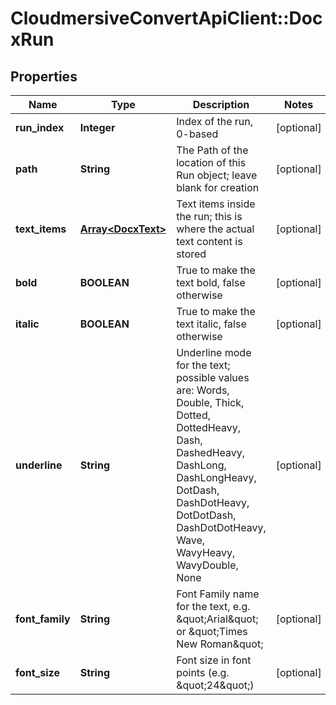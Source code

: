 # CloudmersiveConvertApiClient::DocxRun

## Properties
Name | Type | Description | Notes
------------ | ------------- | ------------- | -------------
**run_index** | **Integer** | Index of the run, 0-based | [optional] 
**path** | **String** | The Path of the location of this Run object; leave blank for creation | [optional] 
**text_items** | [**Array&lt;DocxText&gt;**](DocxText.md) | Text items inside the run; this is where the actual text content is stored | [optional] 
**bold** | **BOOLEAN** | True to make the text bold, false otherwise | [optional] 
**italic** | **BOOLEAN** | True to make the text italic, false otherwise | [optional] 
**underline** | **String** | Underline mode for the text; possible values are: Words, Double, Thick, Dotted, DottedHeavy, Dash, DashedHeavy, DashLong, DashLongHeavy, DotDash, DashDotHeavy, DotDotDash, DashDotDotHeavy, Wave, WavyHeavy, WavyDouble, None | [optional] 
**font_family** | **String** | Font Family name for the text, e.g. \&quot;Arial\&quot; or \&quot;Times New Roman\&quot; | [optional] 
**font_size** | **String** | Font size in font points (e.g. \&quot;24\&quot;) | [optional] 


